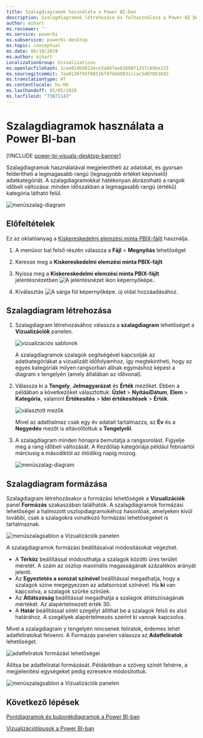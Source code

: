 ```yaml
---
title: Szalagdiagramok használata a Power BI-ban
description: Szalagdiagramok létrehozása és felhasználása a Power BI Desktopban
author: mihart
ms.reviewer: ''
ms.service: powerbi
ms.subservice: powerbi-desktop
ms.topic: conceptual
ms.date: 06/10/2019
ms.author: mihart
LocalizationGroup: Visualizations
ms.openlocfilehash: 1cee814b5013ece3a847aeb3660f1257c69be125
ms.sourcegitcommit: 7aa0136f93f88516f97ddd8031ccac5d07863b92
ms.translationtype: HT
ms.contentlocale: hu-HU
ms.lasthandoff: 05/05/2020
ms.locfileid: "73871143"
---
```

# <a name="use-ribbon-charts-in-power-bi"></a>Szalagdiagramok használata a Power BI-ban

[!INCLUDE [power-bi-visuals-desktop-banner](../includes/power-bi-visuals-desktop-banner.md)]

Szalagdiagramok használatával megjelenítheti az adatokat, és gyorsan felderítheti a legmagasabb rangú (legnagyobb értéket képviselő) adatkategóriát. A szalagdiagramokkal hatékonyan ábrázolható a rangok időbeli változása: minden időszakban a legmagasabb rangú (értékű) kategória látható felül. 

![menüszalag-diagram](media/desktop-ribbon-charts/ribbon-charts-01.png)

## <a name="prerequisites"></a>Előfeltételek

Ez az oktatóanyag a [Kiskereskedelmi elemzési minta PBIX-fájlt](https://download.microsoft.com/download/9/6/D/96DDC2FF-2568-491D-AAFA-AFDD6F763AE3/Retail%20Analysis%20Sample%20PBIX.pbix) használja.

1. A menüsor bal felső részén válassza a **Fájl** > **Megnyitás** lehetőséget
   
2. Keresse meg a **Kiskereskedelmi elemzési minta PBIX-fájlt**

1. Nyissa meg a **Kiskereskedelmi elemzési minta PBIX-fájlt** jelentésnézetben ![A jelentésnézet ikon képernyőképe.](media/power-bi-visualization-kpi/power-bi-report-view.png).

1. Kiválasztás ![A sárga fül képernyőképe.](media/power-bi-visualization-kpi/power-bi-yellow-tab.png) új oldal hozzáadásához.

## <a name="create-a-ribbon-chart"></a>Szalagdiagram létrehozása

1. Szalagdiagram létrehozásához válassza a **szalagdiagram** lehetőséget a **Vizualizációk** panelen.

    ![vizualizációs sablonok](media/desktop-ribbon-charts/power-bi-template.png)

    A szalagdiagramok szalagok segítségével kapcsolják az adatkategóriákat a vizualizált időfolyamhoz, így megtekintheti, hogy az egyes kategóriák milyen rangsorban állnak egymáshoz képest a diagram x tengelyén (amely általában az idővonal).

2. Válassza ki a **Tengely**, **Jelmagyarázat** és **Érték** mezőket.  Ebben a példában a következőket választottuk: **Üzlet** > **NyitásiDátum**, **Elem** > **Kategória**, valamint **Értékesítés** > **Idei értékesítések** > **Érték**.  

    ![választott mezők](media/desktop-ribbon-charts/power-bi-ribbon-values.png)

    Mivel az adathalmaz csak egy év adatait tartalmazza, az **Év** és a **Negyedév** mezőt is eltávolítottuk a **Tengelyről**.

3. A szalagdiagram minden hónapra bemutatja a rangsorolást. Figyelje meg a rang időbeli változását. A Kezdőlap kategóriája például februártól márciusig a másodiktól az ötödikig napig mozog.

    ![menüszalag-diagram](media/desktop-ribbon-charts/power-bi-ribbon.png)

## <a name="format-a-ribbon-chart"></a>Szalagdiagram formázása
Szalagdiagram létrehozásakor a formázási lehetőségek a **Vizualizációk** panel **Formázás** szakaszában találhatók. A szalagdiagramok formázási lehetőségei a halmozott oszlopdiagramokéhoz hasonlóak, amelyeken kívül további, csak a szalagokra vonatkozó formázási lehetőségeket is tartalmaznak.

![menüszalagsablon a Vizualizációk panelen](media/desktop-ribbon-charts/power-bi-format-ribbon.png)

A szalagdiagramok formázási beállításaival módosításokat végezhet.

* A **Térköz** beállítással módosíthatja a szalagok közötti üres terület méretét. A szám az oszlop maximális magasságának százalékos arányát jelenti.
* Az **Egyeztetés a sorozat színével** beállítással megadhatja, hogy a szalagok színe megegyezzen az adatsorozat színével. Ha **ki** van kapcsolva, a szalagok szürke színűek.
* Az **Átlátszóság** beállítással megadhatja a szalagok átlátszóságának mértékét. Az alapértelmezett érték 30.
* A **Határ** beállítással sötét szegélyt állíthat be a szalagok felső és alsó határához. A szegélyek alapértelmezés szerint ki vannak kapcsolva.

Mivel a szalagdiagram y tengelyén nincsenek feliratok, érdemes lehet adatfeliratokat felvenni. A Formázás panelen válassza az **Adatfeliratok** lehetőséget. 

![adatfeliratok formázási lehetőségei](media/desktop-ribbon-charts/power-bi-labels.png)

Állítsa be adatfeliratai formázását. Példánkban a szöveg színét fehérre, a megjelenítési egységeket pedig ezresekre módosítottuk.

![menüszalagsablon a Vizualizációk panelen](media/desktop-ribbon-charts/power-bi-data-labels.png)

## <a name="next-steps"></a>Következő lépések

[Pontdiagramok és buborékdiagramok a Power BI-ban](power-bi-visualization-scatter.md)

[Vizualizációtípusok a Power BI-ban](power-bi-visualization-types-for-reports-and-q-and-a.md)
